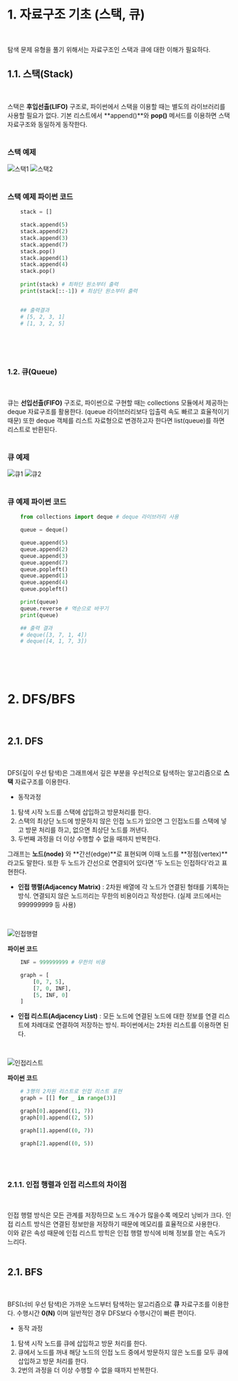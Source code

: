 # 1. 자료구조 기초 (스택, 큐)
</br>

탐색 문제 유형을 풀기 위해서는 자료구조인 스택과 큐에 대한 이해가 필요하다.

## 1.1. 스택(Stack)
</br>

스택은 **후입선출(LIFO)** 구조로, 파이썬에서 스택을 이용할 때는 별도의 라이브러리를 사용할 필요가 없다. 기본 리스트에서 **append()**와 **pop()** 메서드를 이용하면 스택 자료구조와 동일하게 동작한다.
</br>
</br>

### 스택 예제
![스택1](https://user-images.githubusercontent.com/69297345/148477172-ceb64d98-f7e0-4cca-bd15-eba9f6a4e63b.PNG)
![스택2](https://user-images.githubusercontent.com/69297345/148477174-67db54ee-b46a-4ab5-9a11-f52d7760997b.PNG)
</br>
</br>

### 스택 예제 파이썬 코드
```python
    stack = []

    stack.append(5)
    stack.append(2)
    stack.append(3)
    stack.append(7)
    stack.pop()
    stack.append(1)
    stack.append(4)
    stack.pop()
    
    print(stack) # 최하단 원소부터 출력
    print(stack[::-1]) # 최상단 원소부터 출력


    ## 출력결과
    # [5, 2, 3, 1]
    # [1, 3, 2, 5]

```
</br>
</br>
</br>

### 1.2. 큐(Queue)
</br>

큐는 **선입선출(FIFO)** 구조로, 파이썬으로 구현할 때는 collections 모듈에서 제공하는 deque 자료구조를 활용한다. (queue 라이브러리보다 입출력 속도 빠르고 효율적이기 때문) 또한 deque 객체를 리스트 자료형으로 변경하고자 한다면 list(queue)를 하면 리스트로 반환된다.
</br>
</br>

### 큐 예제
![큐1](https://user-images.githubusercontent.com/69297345/148478347-34bcb208-ead5-490f-bb93-765a10ca9b03.PNG)
![큐2](https://user-images.githubusercontent.com/69297345/148478361-a819ad06-fe54-4c63-a64f-d2b7f92fabba.PNG)
</br>
</br>

### 큐 예제 파이썬 코드
```python
    from collections import deque # deque 라이브러리 사용

    queue = deque()

    queue.append(5)
    queue.append(2)
    queue.append(3)
    queue.append(7)
    queue.popleft()
    queue.append(1)
    queue.append(4)
    queue.popleft()

    print(queue)
    queue.reverse # 역순으로 바꾸기
    print(queue)

    ## 출력 결과
    # deque([3, 7, 1, 4])
    # deque([4, 1, 7, 3])

```
</br>
</br>
</br>

# 2. DFS/BFS
</br>

## 2.1. DFS
</br>

DFS(깊이 우선 탐색)은 그래프에서 깊은 부분을 우선적으로 탐색하는 알고리즘으로 **스택** 자료구조를 이용한다.
</br>

- 동작과정
1. 탐색 시작 노드를 스택에 삽입하고 방문처리를 한다.
2. 스택의 최상단 노드에 방문하지 않은 인접 노드가 있으면 그 인접노드를 스택에 넣고 방문 처리를 하고, 없으면 최상단 노드를 꺼낸다.
3. 두번째 과정을 더 이상 수행할 수 없을 때까지 반복한다.

그래프는 **노드(node)** 와 **간선(edge)**로 표현되며 이때 노드를 **정점(vertex)**라고도 말한다. 또한 두 노드가 간선으로 연결되어 있다면 '두 노드는 인접하다'라고 표현한다.
</br>

- **인접 행렬(Adjacency Matrix)** : 2차원 배열에 각 노드가 연결된 형태를 기록하는 방식. 연결되지 않은 노드끼리는 무한의 비용이라고 작성한다. (실제 코드에서는 999999999 등 사용)
</br>

![인접행렬](https://user-images.githubusercontent.com/69297345/148480226-b2c06c1c-4e1b-4c4b-b36f-0e430c436ed7.PNG)
</br>

**파이썬 코드**
```python
    INF = 999999999 # 무한의 비용 

    graph = [
        [0, 7, 5],
        [7, 0, INF],
        [5, INF, 0]
    ]

```



- **인접 리스트(Adjacency List)** : 모든 노드에 연결된 노드에 대한 정보를 연결 리스트에 차례대로 연결하여 저장하는 방식. 파이썬에서는 2차원 리스트를 이용하면 된다.
</br>

![인접리스트](https://user-images.githubusercontent.com/69297345/148480241-6650d056-7bcd-43da-a565-c7f4970e3d28.PNG)
</br>

**파이썬 코드**
```python
    # 3행의 2차원 리스트로 인접 리스트 표현
    graph = [[] for _ in range(3)]

    graph[0].append((1, 7))
    graph[0].append((2, 5))

    graph[1].append((0, 7))

    graph[2].append((0, 5))

```
</br>
</br>

### 2.1.1. 인접 행렬과 인접 리스트의 차이점
</br>

인접 행렬 방식은 모든 관계를 저장하므로 노드 개수가 많을수록 메모리 낭비가 크다. 인접 리스트 방식은 연결된 정보만을 저장하기 때문에 메모리를 효율적으로 사용한다. </br>
이와 같은 속성 때문에 인접 리스트 방힉은 인접 행렬 방식에 비해 정보를 얻는 속도가 느리다.
</br>
</br>

## 2.1. BFS
</br>

BFS(너비 우선 탐색)은 가까운 노드부터 탐색하는 알고리즘으로 **큐** 자료구조를 이용한다.  수행시간 **0(N)** 이며 일반적인 경우 DFS보다 수행시간이 빠른 편이다.
</br>

- 동작 과정
1. 탐색 시작 노드를 큐에 삽입하고 방문 처리를 한다.
2. 큐에서 노드를 꺼내 해당 노드의 인접 노드 중에서 방문하지 않은 노드를 모두 큐에 삽입하고 방문 처리를 한다.
3. 2번의 과정을 더 이상 수행할 수 없을 때까지 반복한다.